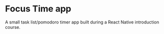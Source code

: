 # Focus Time app

A small task list/pomodoro timer app built during a React Native introduction course.
